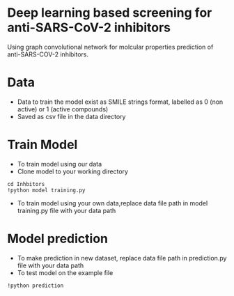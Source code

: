 # Deep learning based screening for anti-SARS-CoV-2 inhibitors
Using graph convolutional network for molcular properties prediction of anti-SARS-COV-2 inhibitors.

# Data 
- Data to train the model exist as SMILE strings format, labelled as 0 (non active) or 1 (active compounds) 
- Saved as csv file in the data directory

# Train Model
- To train model using our data
- Clone model to your working directory
```
cd Inhbitors
!python model training.py
```

- To train model using your own data,replace data file path in model training.py file with your data path

# Model prediction
- To make prediction in new dataset, replace data file path in prediction.py file with your data path 
- To test model on the example file 
``` 
!python prediction
```
